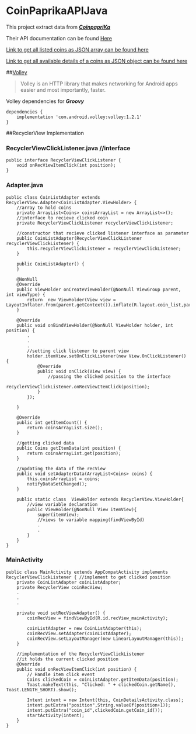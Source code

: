 # CoinPaprikaAPIJava

This project extract data from [**_CoinpapriKa_**](https://coinpaprika.com/)

Their API documentation can be found [Here](https://api.coinpaprika.com/#section/Rate-limit) 

[Link to get all listed coins as JSON array can be found here](https://api.coinpaprika.com/v1/coins)

[Link to get all available details of a coins as JSON object can be found here](https://api.coinpaprika.com/v1/coins/steth-lido-staked-ether)


##[Volley](https://google.github.io/volley/request.html)

>Volley is an HTTP library that makes networking for Android apps easier and most importantly, faster.

Volley dependencies for **_Groovy_**
```
dependencies {
    implementation 'com.android.volley:volley:1.2.1'
}
```

##RecyclerView Implementation

### RecyclerViewClickListener.java  //interface

```
public interface RecyclerViewClickListener {
    void onRecViewItemClick(int position);
}
```

### Adapter.java 

```
public class CoinListAdapter extends RecyclerView.Adapter<CoinListAdapter.ViewHolder> {
    //array to hold coins
    private ArrayList<Coins> coinsArrayList = new ArrayList<>();
    //interface to recieve clicked coin
    private RecyclerViewClickListener recyclerViewClickListener;

    //constructor that recieve clicked listener interface as parameter 
    public CoinListAdapter(RecyclerViewClickListener recyclerViewClickListener) {
        this.recyclerViewClickListener = recyclerViewClickListener;
    }

    public CoinListAdapter() {
    }

    @NonNull
    @Override
    public ViewHolder onCreateViewHolder(@NonNull ViewGroup parent, int viewType) {
        return  new ViewHolder(View view = LayoutInflater.from(parent.getContext()).inflate(R.layout.coin_list,parent,false));
    }

    @Override
    public void onBindViewHolder(@NonNull ViewHolder holder, int position) {
        .
        .
        .
        //setting click listener to parent view
        holder.itemView.setOnClickListener(new View.OnClickListener() {
            @Override
            public void onClick(View view) {
                //passing the clicked position to the interface
                recyclerViewClickListener.onRecViewItemClick(position);
            }
        });

    }

    @Override
    public int getItemCount() {
        return coinsArrayList.size();
    }

    //getting clicked data
    public Coins getItemData(int position) {
        return coinsArrayList.get(position);
    }

    //updating the data of the recView
    public void setAdapterData(ArrayList<Coins> coins) {
        this.coinsArrayList = coins;
        notifyDataSetChanged(); 
    }

    public static class  ViewHolder extends RecyclerView.ViewHolder{
        //view variable declaration
        public ViewHolder(@NonNull View itemView){  
            super(itemView);
            //views to variable mapping(findViewById)
            .
            .
        }
    }
}

```

### MainActivity


```
public class MainActivity extends AppCompatActivity implements RecyclerViewClickListener { //implement to get clicked position
    private CoinListAdapter coinListAdapter;
    private RecyclerView coinRecView;
    .
    .
    .
    
    private void setRecViewAdapter() {
        coinRecView = findViewById(R.id.recView_mainActivity);

        coinListAdapter = new CoinListAdapter(this);
        coinRecView.setAdapter(coinListAdapter);
        coinRecView.setLayoutManager(new LinearLayoutManager(this));
    }
    
    //implementation of the RecyclerViewClickListener
    //it holds the current clicked position
    @Override
    public void onRecViewItemClick(int position) {
        // Handle item click event
        Coins clickedCoin = coinListAdapter.getItemData(position);
        Toast.makeText(this, "Clicked: " + clickedCoin.getName(), Toast.LENGTH_SHORT).show();

        Intent intent = new Intent(this, CoinDetailsActivity.class);
        intent.putExtra("position",String.valueOf(position+1));
        intent.putExtra("coin_id",clickedCoin.getCoin_id());
        startActivity(intent);
    }
}


